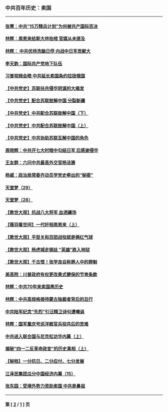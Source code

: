 ### 中共百年历史：卖国
---
#### [张菁：中共“15万精兵计划”为何被共产国际否决](../../pages/nf1176117/n13967677.md?05100430) 
#### [林辉：周恩来给斯大林抬棺 官媒从未提及](../../pages/nf1176117/n13961173.md?05100430) 
#### [林辉： 中共优待洗脑日俘 内战中日军贡献大](../../pages/nf1176117/n13624644.md?05100430) 
#### [李天韵：国际共产党地下队伍](../../pages/nf1176117/n13611808.md?05100430) 
#### [习普视频会晤 中共延长卖国条约拉拢俄国](../../pages/nf1176117/n13060971.md?05100430) 
#### [【中共党史】苏联扶共侵华阴谋的大揭发](../../pages/nf1176117/n13056050.md?05100430) 
#### [【中共党史】配合苏联肢解中国 分裂新疆](../../pages/nf1176117/n13040700.md?05100430) 
#### [【中共党史】中共配合苏联肢解中国（下）](../../pages/nf1176117/n13035660.md?05100430) 
#### [【中共党史】中共配合苏联肢解中国（上）](../../pages/nf1176117/n13030262.md?05100430) 
#### [【中共党史】中共协助苏联瓦解中国的角色](../../pages/nf1176117/n13018109.md?05100430) 
#### [周晓辉：中共开七大时暗中勾结日军 后感谢侵华](../../pages/nf1176117/n12921960.md?05100430) 
#### [王友群：六问中共最高外交官杨洁篪](../../pages/nf1176117/n12836495.md?05100430) 
#### [杨威：政治局常委齐动员学党史牵出的“秘密”](../../pages/nf1176117/n12764642.md?05100430) 
#### [天堂梦（29）](../../pages/nf1176117/n12408465.md?05100430) 
#### [天堂梦（28）](../../pages/nf1176117/n12408309.md?05100430) 
#### [【欺世大观】抗战八大将军 血洒疆场](../../pages/nf1176117/n12357044.md?05100430) 
#### [【薇羽看世间】一代奸相周恩来（上）](../../pages/nf1176117/n12401109.md?05100430) 
#### [【欺世大观】平型关和百团战役就是俩红气球](../../pages/nf1176117/n12359157.md?05100430) 
#### [【欺世大观】杨虎城走钢丝 “英雄”跌入地狱](../../pages/nf1176117/n12358840.md?05100430) 
#### [【欺世大观】千古恨！张学良自称罪人中的罪魁](../../pages/nf1176117/n12358629.md?05100430) 
#### [美高院：川普政府有权更改奥式健保的节育条款](../../pages/nf1176117/n12242171.md?05100430) 
#### [林辉：中共70年来卖国黑历史](../../pages/nf1176117/n11552181.md?05100430) 
#### [林辉：中共高规格接待蒙古独裁者背后的丑行](../../pages/nf1176117/n11225005.md?05100430) 
#### [中共陆军纪念“先烈”引汪精卫诗句遭嘲讽](../../pages/nf1176117/n11153345.md?05100430) 
#### [林辉：国军重庆号巡洋舰官兵投共后的苦难](../../pages/nf1176117/n10997801.md?05100430) 
#### [中共进入联合国与尼克松访华内幕（上）](../../pages/nf1176117/n10138788.md?05100430) 
#### [揭秘“四一二反革命政变”的历史真相（上）](../../pages/nf1176117/n9996650.md?05100430) 
#### [【秘档】一分抗日、二分应付、七分发展](../../pages/nf1176117/n9331484.md?05100430) 
#### [江泽民集团瓜分中国经济内幕（15）](../../pages/nf1176117/n9268584.md?05100430) 
#### [张东园：受境外势力资助卖国 中共是鼻祖](../../pages/nf1176117/n9272480.md?05100430) 

---
#### 第 [ [2](./2.md?05100430) / [1](./1.md?05100430) ] 页
